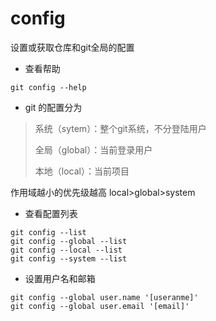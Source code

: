 # config

设置或获取仓库和git全局的配置

* 查看帮助

```
git config --help
```

* git 的配置分为

> 系统（sytem）：整个git系统，不分登陆用户
>
> 全局（global）：当前登录用户
>
> 本地（local）：当前项目

作用域越小的优先级越高 local&gt;global&gt;system

* 查看配置列表

```
git config --list
git config --global --list
git config --local --list
git config --system --list
```

* 设置用户名和邮箱

```
git config --global user.name '[useranme]'
git config --global user.email '[email]'
```



